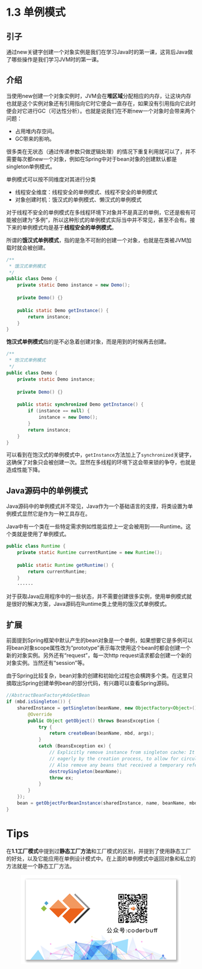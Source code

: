 # 1.3 单例模式

## 引子

通过new关键字创建一个对象实例是我们在学习Java时的第一课，这背后Java做了哪些操作是我们学习JVM时的第一课。

## 介绍
当使用new创建一个对象实例时，JVM会在**堆区域**分配相应的内存，让这块内存也就是这个实例对象还有引用指向它时它便会一直存在，如果没有引用指向它此时便会对它进行GC（可达性分析）。也就是说我们在不断new一个对象时会带来两个问题：
* 占用堆内存空间。
* GC带来的影响。

很多类在无状态（通过传递参数只做逻辑处理）的情况下重复利用就可以了，并不需要每次都new一个对象，例如在Spring中对于bean对象的创建默认都是singleton单例模式。

单例模式可以按不同维度对其进行分类

* 线程安全维度：线程安全的单例模式、线程不安全的单例模式
* 对象创建时机：饿汉式的单例模式、懒汉式的单例模式

对于线程不安全的单例模式在多线程环境下对象并不是真正的单例，它还是极有可能被创建为“多例”，所以这种形式的单例模式实际当中并不常见，甚至不会有。接下来的单例模式均是基于**线程安全的单例模式**。

所谓的**饿汉式单例模式**，指的是急不可耐的创建一个对象，也就是在类被JVM加载时就会被创建。

```java
/**
 * 饿汉式单例模式
 */
public class Demo {
    private static Demo instance = new Demo();

    private Demo() {}

    public static Demo getInstance() {
        return instance;
    }
}
```

**饱汉式单例模式**指的是不必急着创建对象，而是用到的时候再去创建。

```java
/**
 * 饱汉式单例模式
 */
public class Demo {
    private static Demo instance;

    private Demo() {}

    public static synchronized Demo getInstance() {
        if (instance == null) {
            instance = new Demo();
        }
        return instance;
    }
}
```

可以看到在饱汉式的单例模式中，`getInstance`方法加上了`synchronized`关键字，这确保了对象只会被创建一次。显然在多线程的环境下这会带来锁的争夺，也就是造成性能下降。

## Java源码中的单例模式

Java源码中的单例模式并不常见，Java作为一个基础语言的支撑，将类设置为单例模式显然它是作为一种工具存在。

Java中有一个类在一些特定需求例如性能监控上一定会被用到——Runtime。这个类就是使用了单例模式。

```java
public class Runtime {
    private static Runtime currentRuntime = new Runtime();

    public static Runtime getRuntime() {
        return currentRuntime;
    }
    ······
```

对于获取Java应用程序中的一些状态，并不需要创建很多实例，使用单例模式就是很好的解决方案，Java源码在Runtime类上使用的饿汉式单例模式。

## 扩展

前面提到Spring框架中默认产生的bean对象是一个单例，如果想要它是多例可以将bean对象scope属性改为“prototype”表示每次使用这个bean时都会创建一个新的对象实例。另外还有“request”，每一次http request请求都会创建一个新的对象实例。当然还有“session”等。

由于Spring比较复杂，bean对象的创建和初始化过程也会横跨多个类。在这里只摘取出Spring创建单例bean的部分代码，有兴趣可以查看Spring源码。

```java
//AbstractBeanFactory#doGetBean
if (mbd.isSingleton()) {
    sharedInstance = getSingleton(beanName, new ObjectFactory<Object>() {
        @Override
        public Object getObject() throws BeansException {
            try {
                return createBean(beanName, mbd, args);
            }
            catch (BeansException ex) {
                // Explicitly remove instance from singleton cache: It might have been put there
                // eagerly by the creation process, to allow for circular reference resolution.
                // Also remove any beans that received a temporary reference to the bean.
                destroySingleton(beanName);
                throw ex;
            }
        }
    });
    bean = getObjectForBeanInstance(sharedInstance, name, beanName, mbd);
}
```


# Tips

在**1.1工厂模式**中提到过**静态工厂方法**和工厂模式的区别，并提到了使用静态工厂的好处，以及它能应用在单例设计模式中。在上面的单例模式中返回对象和私立的方法就是一个静态工厂方法。

<div align=center>
    <img src="../../ad.png"/>
</div>
